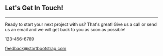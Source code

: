 <div class="col-lg-8 col-lg-offset-2 text-center">
    <h2 class="section-heading">Let's Get In Touch!</h2>
    <hr class="primary">
    <p>Ready to start your next project with us? That's great! Give us a call or send us an email and we will get back to you as soon as possible!</p>
</div>
<div class="col-lg-4 col-lg-offset-2 text-center">
    <i class="fa fa-phone fa-3x sr-contact"></i>
    <p>123-456-6789</p>
</div>
<div class="col-lg-4 text-center">
    <i class="fa fa-envelope-o fa-3x sr-contact"></i>
    <p><a href="mailto:your-email@your-domain.com">feedback@startbootstrap.com</a></p>
</div>
